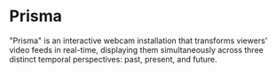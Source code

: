 # Prisma
"Prisma" is an interactive webcam installation that transforms viewers' video feeds in real-time, displaying them simultaneously across three distinct temporal perspectives: past, present, and future. 
